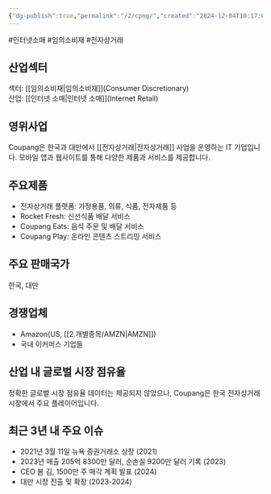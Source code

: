 ```yaml
---
{"dg-publish":true,"permalink":"/2/cpng/","created":"2024-12-04T10:17:02.706+09:00","updated":"2025-06-03T20:05:58.420+09:00"}
---
```


#인터넷소매 #임의소비재 #전자상거래 

## 산업섹터

섹터: [[임의소비재\|임의소비재]](Consumer Discretionary)  
산업: [[인터넷 소매\|인터넷 소매]](Internet Retail)

## 영위사업

Coupang은 한국과 대만에서 [[전자상거래\|전자상거래]] 사업을 운영하는 IT 기업입니다. 모바일 앱과 웹사이트를 통해 다양한 제품과 서비스를 제공합니다.

## 주요제품

- 전자상거래 플랫폼: 가정용품, 의류, 식품, 전자제품 등
- Rocket Fresh: 신선식품 배달 서비스
- Coupang Eats: 음식 주문 및 배달 서비스
- Coupang Play: 온라인 콘텐츠 스트리밍 서비스

## 주요 판매국가

한국, 대만

## 경쟁업체

- Amazon(US, [[2.개별종목/AMZN\|AMZN]])
- 국내 이커머스 기업들

## 산업 내 글로벌 시장 점유율

정확한 글로벌 시장 점유율 데이터는 제공되지 않았으나, Coupang은 한국 전자상거래 시장에서 주요 플레이어입니다.

## 최근 3년 내 주요 이슈

- 2021년 3월 11일 뉴욕 증권거래소 상장 (2021)
- 2023년 매출 205억 8300만 달러, 순손실 9200만 달러 기록 (2023)
- CEO 봄 김, 1500만 주 매각 계획 발표 (2024)
- 대만 시장 진출 및 확장 (2023-2024)